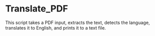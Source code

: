 # Translate_PDF
This script takes a PDF input, extracts the text, detects the language, translates it to English, and prints it to a text file.
